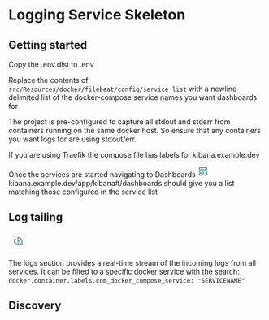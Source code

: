 # Logging Service Skeleton


## Getting started 

Copy the .env.dist to .env

Replace the contents of `src/Resources/docker/filebeat/config/service_list` with a newline delimited list of the docker-compose service names you want dashboards for

The project is pre-configured to capture all stdout and stderr from containers running on the same docker host. So ensure that any containers you want logs for are using stdout/err.

If you are using Traefik the compose file has labels for kibana.example.dev

Once the services are started navigating to Dashboards ![dashboard icon](/docs/dashboard_icon.png) kibana.example.dev/app/kibana#/dashboards should give you a list matching those configured in the service list

## Log tailing

![Logs icon](/docs/logs_icon.png)

The logs section provides a real-time stream of the incoming logs from all services. It can be filted to a specific docker service with the search: `docker.container.labels.com_docker_compose_service: "SERVICENAME"` 

## Discovery 

